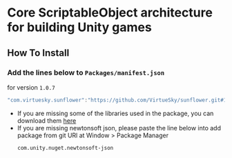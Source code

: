 # Core ScriptableObject architecture for building Unity games

## How To Install

### Add the lines below to `Packages/manifest.json`

for version `1.0.7`
```csharp
"com.virtuesky.sunflower":"https://github.com/VirtueSky/sunflower.git#1.0.7",
```

- If you are missing some of the libraries used in the package, you can download them [here](https://drive.google.com/drive/folders/1OdT5EfMDfkQsEleMM6C2-HHav9o0neTS)
- If you are missing newtonsoft json, please paste the line below into add package from git URl at Window > Package Manager
  ```
  com.unity.nuget.newtonsoft-json
  ```
